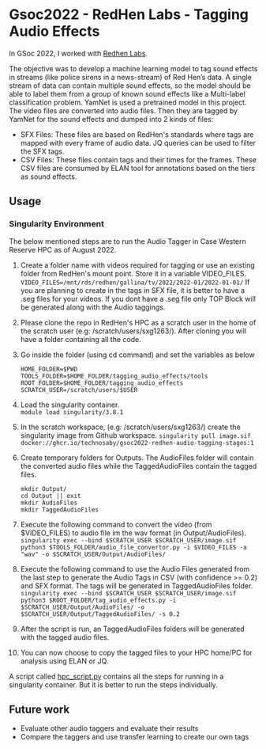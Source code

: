 # Gsoc2022 - RedHen Labs - Tagging Audio Effects
In GSoc 2022, I worked with [Redhen Labs](https://www.redhenlab.org/summer-of-code/red-hen-lab-gsoc-2022-projects). 

The objective was to develop a machine learning model to tag sound effects in streams (like police sirens in a news-stream) 
of Red Hen’s data. A single stream of data can contain multiple sound effects, so the model should be able to label them 
from a group of known sound effects like a Multi-label classification problem. YamNet is used a pretrained model in this project.
The video files are converted into audio files. Then they are tagged by YamNet for the sound effects and dumped into 
2 kinds of files:
- SFX Files: These files are based on RedHen's standards where tags are mapped with every frame of audio data. JQ queries can 
be used to filter the SFX tags.
- CSV Files: These files contain tags and their times for the frames. These CSV files are consumed by ELAN tool for annotations
based on the tiers as sound effects.

## Usage
### Singularity Environment

The below mentioned steps are to run the Audio Tagger in Case Western Reserve HPC as of August 2022.

1. Create a folder name with videos required for tagging or use an existing folder from RedHen's mount point. Store it in a variable VIDEO_FILES. 
```VIDEO_FILES=/mnt/rds/redhen/gallina/tv/2022/2022-01/2022-01-01/``` 
If you are planning to create in the tags in SFX file, it is better to have a .seg files for your videos. If you dont have a .seg file only TOP Block will be generated along with the Audio taggings. 

2. Please clone the repo in RedHen's HPC as a scratch user in the home of the scratch user (e.g: /scratch/users/sxg1263/). After cloning you will have 
a folder containing all the code.

3. Go inside the folder (using cd command) and set the variables as below
   ```
   HOME_FOLDER=$PWD
   TOOLS_FOLDER=$HOME_FOLDER/tagging_audio_effects/tools
   ROOT_FOLDER=$HOME_FOLDER/tagging_audio_effects
   SCRATCH_USER=/scratch/users/$USER
   ```
4. Load the singularity container.  
  ```module load singularity/3.8.1```

5. In the scratch workspace, (e.g: /scratch/users/sxg1263/) create the singularity image from Github workspace.
   ```singularity pull image.sif docker://ghcr.io/technosaby/gsoc2022-redhen-audio-tagging-stages:1```

6. Create temporary folders for Outputs. The AudioFiles folder will contain the converted audio files while the TaggedAudioFiles contain the tagged files.
   ```
   mkdir Output/
   cd Output || exit
   mkdir AudioFiles
   mkdir TaggedAudioFiles
   ```

7. Execute the following command to convert the video (from $VIDEO_FILES) to audio file im the wav format (in Output/AudioFiles).   
```singularity exec --bind $SCRATCH_USER $SCRATCH_USER/image.sif python3 $TOOLS_FOLDER/audio_file_convertor.py -i $VIDEO_FILES -a "wav" -o $SCRATCH_USER/Output/AudioFiles/ ```

8. Execute the following command to use the Audio Files generated from the last step to generate the Audio Tags in CSV (with confidence >= 0.2) and SFX format. The tags will be generated in TaggedAudioFiles folder.
```singularity exec --bind $SCRATCH_USER $SCRATCH_USER/image.sif python3 $ROOT_FOLDER/tag_audio_effects.py -i $SCRATCH_USER/Output/AudioFiles/ -o $SCRATCH_USER/Output/TaggedAudioFiles/ -s 0.2```

9. After the script is run, an TaggedAudioFiles folders will be generated with the tagged audio files.

10.  You can now choose to copy the tagged files to your HPC home/PC for analysis using ELAN or JQ.

A script called [hpc_script.py](hpc_script.sh) contains all the steps for running in a singularity container. But it is better to run the steps individually.

## Future work
- Evaluate other audio taggers and evaluate their results 
- Compare the taggers and use transfer learning to create our own tags
